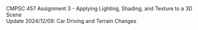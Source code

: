 CMPSC 457 Assignment 3 - Applying Lighting, Shading, and Texture to a 3D Scene<br/>
Update 2024/12/09: Car Driving and Terrain Changes
